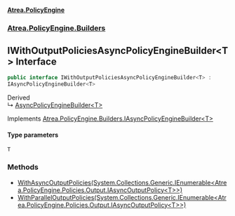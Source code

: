#### [Atrea.PolicyEngine](./index.md 'index')
### [Atrea.PolicyEngine.Builders](./Atrea-PolicyEngine-Builders.md 'Atrea.PolicyEngine.Builders')
## IWithOutputPoliciesAsyncPolicyEngineBuilder&lt;T&gt; Interface
```csharp
public interface IWithOutputPoliciesAsyncPolicyEngineBuilder<T> :
IAsyncPolicyEngineBuilder<T>
```
Derived  
&#8627; [AsyncPolicyEngineBuilder&lt;T&gt;](./Atrea-PolicyEngine-Builders-AsyncPolicyEngineBuilder-T-.md 'Atrea.PolicyEngine.Builders.AsyncPolicyEngineBuilder&lt;T&gt;')  

Implements [Atrea.PolicyEngine.Builders.IAsyncPolicyEngineBuilder&lt;](./Atrea-PolicyEngine-Builders-IAsyncPolicyEngineBuilder-T-.md 'Atrea.PolicyEngine.Builders.IAsyncPolicyEngineBuilder&lt;T&gt;')[T](#Atrea-PolicyEngine-Builders-IWithOutputPoliciesAsyncPolicyEngineBuilder-T--T 'Atrea.PolicyEngine.Builders.IWithOutputPoliciesAsyncPolicyEngineBuilder&lt;T&gt;.T')[&gt;](./Atrea-PolicyEngine-Builders-IAsyncPolicyEngineBuilder-T-.md 'Atrea.PolicyEngine.Builders.IAsyncPolicyEngineBuilder&lt;T&gt;')  
#### Type parameters
<a name='Atrea-PolicyEngine-Builders-IWithOutputPoliciesAsyncPolicyEngineBuilder-T--T'></a>
`T`  
  
### Methods
- [WithAsyncOutputPolicies(System.Collections.Generic.IEnumerable&lt;Atrea.PolicyEngine.Policies.Output.IAsyncOutputPolicy&lt;T&gt;&gt;)](./Atrea-PolicyEngine-Builders-IWithOutputPoliciesAsyncPolicyEngineBuilder-T--WithAsyncOutputPolicies(System-Collections-Generic-IEnumerable-Atrea-PolicyEngine-Policies-Output-IAsyncOutputPolicy-T--).md 'Atrea.PolicyEngine.Builders.IWithOutputPoliciesAsyncPolicyEngineBuilder&lt;T&gt;.WithAsyncOutputPolicies(System.Collections.Generic.IEnumerable&lt;Atrea.PolicyEngine.Policies.Output.IAsyncOutputPolicy&lt;T&gt;&gt;)')
- [WithParallelOutputPolicies(System.Collections.Generic.IEnumerable&lt;Atrea.PolicyEngine.Policies.Output.IAsyncOutputPolicy&lt;T&gt;&gt;)](./Atrea-PolicyEngine-Builders-IWithOutputPoliciesAsyncPolicyEngineBuilder-T--WithParallelOutputPolicies(System-Collections-Generic-IEnumerable-Atrea-PolicyEngine-Policies-Output-IAsyncOutputPolicy-T--).md 'Atrea.PolicyEngine.Builders.IWithOutputPoliciesAsyncPolicyEngineBuilder&lt;T&gt;.WithParallelOutputPolicies(System.Collections.Generic.IEnumerable&lt;Atrea.PolicyEngine.Policies.Output.IAsyncOutputPolicy&lt;T&gt;&gt;)')
